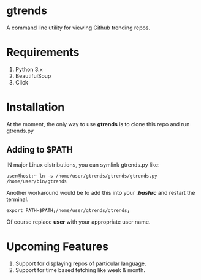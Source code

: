 # gtrends
A command line utility for viewing Github trending repos.

# Requirements
1. Python 3.x
2. BeautifulSoup
3. Click

# Installation

At the moment, the only way to use **gtrends** is to clone this repo and run gtrends.py

## Adding to $PATH 
IN major Linux distributions, you can symlink gtrends.py like:

`user@host:~ ln -s /home/user/gtrends/gtrends/gtrends.py /home/user/bin/gtrends`

Another workaround would be to add this into your ***.bashrc*** and restart the terminal.

`export PATH=$PATH;/home/user/gtrends/gtrends;`

Of course replace **user** with your appropriate user name.

# Upcoming Features

1. Support for displaying repos of particular language.
2. Support for time based fetching like week & month.
